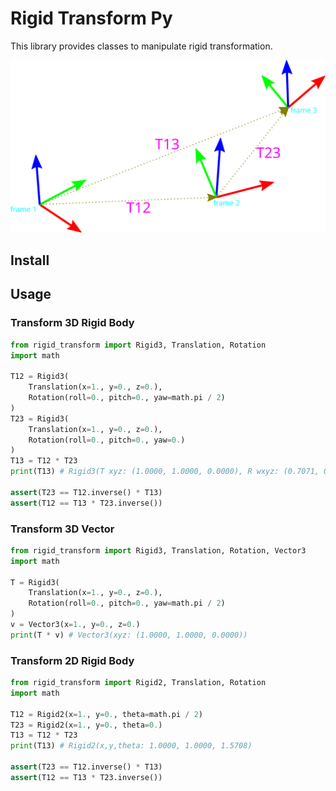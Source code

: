 # Rigid Transform Py

This library provides classes to manipulate rigid transformation.

![demo](images/transform.svg "transform demostration")

## Install


## Usage

### Transform 3D Rigid Body

```python
from rigid_transform import Rigid3, Translation, Rotation
import math

T12 = Rigid3(
    Translation(x=1., y=0., z=0.), 
    Rotation(roll=0., pitch=0., yaw=math.pi / 2)
)
T23 = Rigid3(
    Translation(x=1., y=0., z=0.), 
    Rotation(roll=0., pitch=0., yaw=0.)
)
T13 = T12 * T23
print(T13) # Rigid3(T xyz: (1.0000, 1.0000, 0.0000), R wxyz: (0.7071, 0.0000, 0.0000, 0.7071))

assert(T23 == T12.inverse() * T13)
assert(T12 == T13 * T23.inverse())
```

### Transform 3D Vector

```python
from rigid_transform import Rigid3, Translation, Rotation, Vector3
import math

T = Rigid3(
    Translation(x=1., y=0., z=0.), 
    Rotation(roll=0., pitch=0., yaw=math.pi / 2)
)
v = Vector3(x=1., y=0., z=0.)
print(T * v) # Vector3(xyz: (1.0000, 1.0000, 0.0000))
```

### Transform 2D Rigid Body

```python
from rigid_transform import Rigid2, Translation, Rotation
import math

T12 = Rigid2(x=1., y=0., theta=math.pi / 2)
T23 = Rigid2(x=1., y=0., theta=0.)
T13 = T12 * T23
print(T13) # Rigid2(x,y,theta: 1.0000, 1.0000, 1.5708)

assert(T23 == T12.inverse() * T13)
assert(T12 == T13 * T23.inverse())
```

